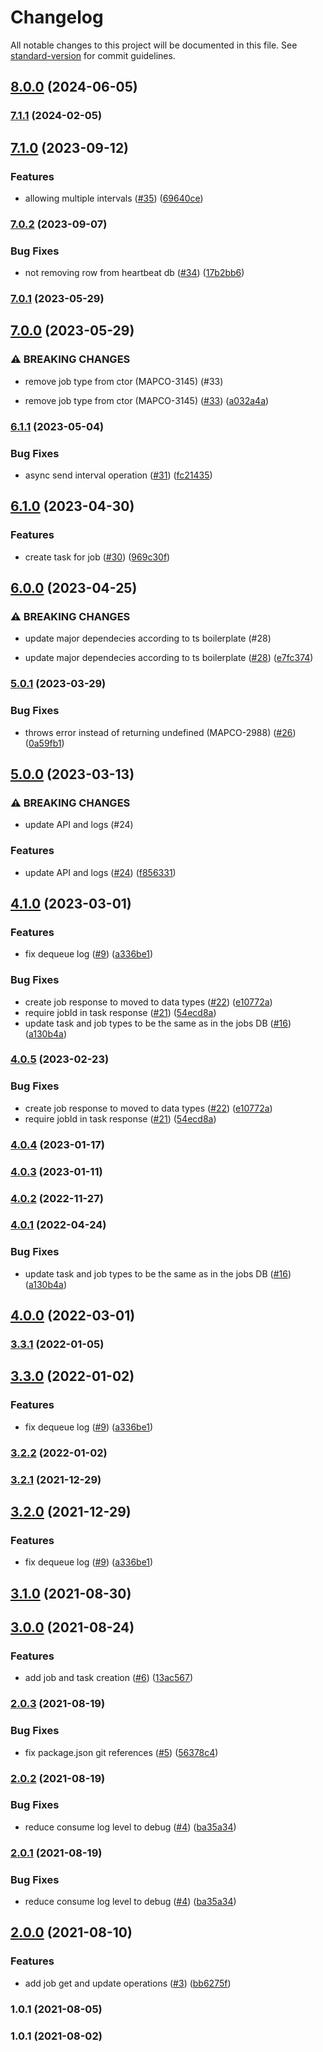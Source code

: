 # Changelog

All notable changes to this project will be documented in this file. See [standard-version](https://github.com/conventional-changelog/standard-version) for commit guidelines.

## [8.0.0](https://github.com/MapColonies/mc-priority-queue/compare/v7.1.1...v8.0.0) (2024-06-05)

### [7.1.1](https://github.com/MapColonies/mc-priority-queue/compare/v7.1.0...v7.1.1) (2024-02-05)

## [7.1.0](https://github.com/MapColonies/mc-priority-queue/compare/v7.0.2...v7.1.0) (2023-09-12)


### Features

* allowing multiple intervals ([#35](https://github.com/MapColonies/mc-priority-queue/issues/35)) ([69640ce](https://github.com/MapColonies/mc-priority-queue/commit/69640ce4fcb741b47ca3ac497e26e21b3f2c5197))

### [7.0.2](https://github.com/MapColonies/mc-priority-queue/compare/v7.0.1...v7.0.2) (2023-09-07)


### Bug Fixes

* not removing row from heartbeat db ([#34](https://github.com/MapColonies/mc-priority-queue/issues/34)) ([17b2bb6](https://github.com/MapColonies/mc-priority-queue/commit/17b2bb61d4dbc0bb7353eee1e8628b99c7275f74))

### [7.0.1](https://github.com/MapColonies/mc-priority-queue/compare/v7.0.0...v7.0.1) (2023-05-29)

## [7.0.0](https://github.com/MapColonies/mc-priority-queue/compare/v6.1.1...v7.0.0) (2023-05-29)


### ⚠ BREAKING CHANGES

* remove job type from ctor (MAPCO-3145) (#33)

* remove job type from ctor (MAPCO-3145) ([#33](https://github.com/MapColonies/mc-priority-queue/issues/33)) ([a032a4a](https://github.com/MapColonies/mc-priority-queue/commit/a032a4a1442bc6201d88b592d2471a8fa66a6dbb))

### [6.1.1](https://github.com/MapColonies/mc-priority-queue/compare/v6.1.0...v6.1.1) (2023-05-04)


### Bug Fixes

* async send interval operation ([#31](https://github.com/MapColonies/mc-priority-queue/issues/31)) ([fc21435](https://github.com/MapColonies/mc-priority-queue/commit/fc21435b117a950de703dc092f708c79e5132ae2))

## [6.1.0](https://github.com/MapColonies/mc-priority-queue/compare/v6.0.0...v6.1.0) (2023-04-30)


### Features

* create task for job ([#30](https://github.com/MapColonies/mc-priority-queue/issues/30)) ([969c30f](https://github.com/MapColonies/mc-priority-queue/commit/969c30f7fce57c3708732d291c2c5b3cd8aad63c))

## [6.0.0](https://github.com/MapColonies/mc-priority-queue/compare/v5.0.1...v6.0.0) (2023-04-25)


### ⚠ BREAKING CHANGES

* update major dependecies according to ts boilerplate (#28)

* update major dependecies according to ts boilerplate ([#28](https://github.com/MapColonies/mc-priority-queue/issues/28)) ([e7fc374](https://github.com/MapColonies/mc-priority-queue/commit/e7fc374f7b3aef63cd0336b369eee451fbc7d68f))

### [5.0.1](https://github.com/MapColonies/mc-priority-queue/compare/v5.0.0...v5.0.1) (2023-03-29)


### Bug Fixes

* throws error instead of returning undefined (MAPCO-2988) ([#26](https://github.com/MapColonies/mc-priority-queue/issues/26)) ([0a59fb1](https://github.com/MapColonies/mc-priority-queue/commit/0a59fb11df68fea933d79ff8d70a0f991abc1ece))

## [5.0.0](https://github.com/MapColonies/mc-priority-queue/compare/v4.1.0...v5.0.0) (2023-03-13)


### ⚠ BREAKING CHANGES

* update API and logs (#24)

### Features

* update API and logs ([#24](https://github.com/MapColonies/mc-priority-queue/issues/24)) ([f856331](https://github.com/MapColonies/mc-priority-queue/commit/f856331f04a75cc3b88bd8c5242e2222367a1852))

## [4.1.0](https://github.com/MapColonies/mc-priority-queue/compare/v3.1.0...v4.1.0) (2023-03-01)


### Features

* fix dequeue log ([#9](https://github.com/MapColonies/mc-priority-queue/issues/9)) ([a336be1](https://github.com/MapColonies/mc-priority-queue/commit/a336be1a3570c628ffce0b44a2ea204e2cd9f980))


### Bug Fixes

* create job response to moved to data types ([#22](https://github.com/MapColonies/mc-priority-queue/issues/22)) ([e10772a](https://github.com/MapColonies/mc-priority-queue/commit/e10772a7128c46be8f53d4887711eeacc996f605))
* require jobId in task response ([#21](https://github.com/MapColonies/mc-priority-queue/issues/21)) ([54ecd8a](https://github.com/MapColonies/mc-priority-queue/commit/54ecd8a43319996c4a0c1faa95ca730e131ae477))
* update task and job types to be the same as in the jobs DB ([#16](https://github.com/MapColonies/mc-priority-queue/issues/16)) ([a130b4a](https://github.com/MapColonies/mc-priority-queue/commit/a130b4a3ce4c52d675d2fe490c470908d606e37f))

### [4.0.5](https://github.com/MapColonies/mc-priority-queue/compare/v4.0.4...v4.0.5) (2023-02-23)


### Bug Fixes

* create job response to moved to data types ([#22](https://github.com/MapColonies/mc-priority-queue/issues/22)) ([e10772a](https://github.com/MapColonies/mc-priority-queue/commit/e10772a7128c46be8f53d4887711eeacc996f605))
* require jobId in task response ([#21](https://github.com/MapColonies/mc-priority-queue/issues/21)) ([54ecd8a](https://github.com/MapColonies/mc-priority-queue/commit/54ecd8a43319996c4a0c1faa95ca730e131ae477))

### [4.0.4](https://github.com/MapColonies/mc-priority-queue/compare/v4.0.3...v4.0.4) (2023-01-17)

### [4.0.3](https://github.com/MapColonies/mc-priority-queue/compare/v4.0.2...v4.0.3) (2023-01-11)

### [4.0.2](https://github.com/MapColonies/mc-priority-queue/compare/v4.0.1...v4.0.2) (2022-11-27)

### [4.0.1](https://github.com/MapColonies/mc-priority-queue/compare/v4.0.0...v4.0.1) (2022-04-24)


### Bug Fixes

* update task and job types to be the same as in the jobs DB ([#16](https://github.com/MapColonies/mc-priority-queue/issues/16)) ([a130b4a](https://github.com/MapColonies/mc-priority-queue/commit/a130b4a3ce4c52d675d2fe490c470908d606e37f))

## [4.0.0](https://github.com/MapColonies/mc-priority-queue/compare/v3.3.0...v4.0.0) (2022-03-01)

### [3.3.1](https://github.com/MapColonies/mc-priority-queue/compare/v3.3.0...v3.3.1) (2022-01-05)

## [3.3.0](https://github.com/MapColonies/mc-priority-queue/compare/v3.1.0...v3.3.0) (2022-01-02)


### Features

* fix dequeue log ([#9](https://github.com/MapColonies/mc-priority-queue/issues/9)) ([a336be1](https://github.com/MapColonies/mc-priority-queue/commit/a336be1a3570c628ffce0b44a2ea204e2cd9f980))

### [3.2.2](https://github.com/MapColonies/mc-priority-queue/compare/v3.2.1...v3.2.2) (2022-01-02)

### [3.2.1](https://github.com/MapColonies/mc-priority-queue/compare/v3.2.0...v3.2.1) (2021-12-29)

## [3.2.0](https://github.com/MapColonies/mc-priority-queue/compare/v3.1.0...v3.2.0) (2021-12-29)


### Features

* fix dequeue log ([#9](https://github.com/MapColonies/mc-priority-queue/issues/9)) ([a336be1](https://github.com/MapColonies/mc-priority-queue/commit/a336be1a3570c628ffce0b44a2ea204e2cd9f980))

## [3.1.0](https://github.com/MapColonies/mc-priority-queue/compare/v3.0.0...v3.1.0) (2021-08-30)

## [3.0.0](https://github.com/MapColonies/mc-priority-queue/compare/v2.0.3...v3.0.0) (2021-08-24)


### Features

* add job and task creation ([#6](https://github.com/MapColonies/mc-priority-queue/issues/6)) ([13ac567](https://github.com/MapColonies/mc-priority-queue/commit/13ac567f3777209bd80ef57d1fbd7b88f0ac79c3))

### [2.0.3](https://github.com/MapColonies/mc-priority-queue/compare/v2.0.2...v2.0.3) (2021-08-19)


### Bug Fixes

* fix package.json git references ([#5](https://github.com/MapColonies/mc-priority-queue/issues/5)) ([56378c4](https://github.com/MapColonies/mc-priority-queue/commit/56378c4dce38548c19e8fcc0c6d4aac7a1407894))

### [2.0.2](https://github.com/MapColonies/ts-npm-package-boilerplate/compare/v2.0.0...v2.0.2) (2021-08-19)


### Bug Fixes

* reduce consume log level to debug ([#4](https://github.com/MapColonies/ts-npm-package-boilerplate/issues/4)) ([ba35a34](https://github.com/MapColonies/ts-npm-package-boilerplate/commit/ba35a349d44046945bd684e34f15603897251ebf))

### [2.0.1](https://github.com/MapColonies/ts-npm-package-boilerplate/compare/v2.0.0...v2.0.1) (2021-08-19)


### Bug Fixes

* reduce consume log level to debug ([#4](https://github.com/MapColonies/ts-npm-package-boilerplate/issues/4)) ([ba35a34](https://github.com/MapColonies/ts-npm-package-boilerplate/commit/ba35a349d44046945bd684e34f15603897251ebf))

## [2.0.0](https://github.com/MapColonies/ts-npm-package-boilerplate/compare/v1.0.1...v2.0.0) (2021-08-10)


### Features

* add job get and update operations ([#3](https://github.com/MapColonies/ts-npm-package-boilerplate/issues/3)) ([bb6275f](https://github.com/MapColonies/ts-npm-package-boilerplate/commit/bb6275f1f7bb0ac5e7f05ed29b13594291ce33f7))

### 1.0.1 (2021-08-05)

### 1.0.1 (2021-08-02)
